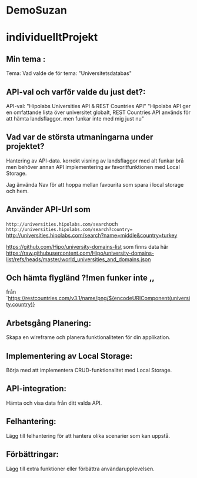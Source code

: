 # DemoSuzan
# individuelltProjekt
## Min tema :
Tema: Vad valde de för tema: "Universitetsdatabas"
## API-val och varför valde du just det?:
API-val:  "Hipolabs Universities API & REST Countries API"
"Hipolabs API ger en omfattande lista över universitet globalt,
REST Countries API används för att hämta landsflaggor. men funkar inte med mig just nu"
## Vad var de största utmaningarna under projektet? 
Hantering av API-data.
korrekt visning av landsflaggor med alt funkar brå men behöver annan API 
implementering av favoritfunktionen med Local Storage.

 Jag änvända Nav för att hoppa mellan favourita som spara i local storage och hem.
 
## Använder API-Url som
`http://universities.hipolabs.com/search`och `http://universities.hipolabs.com/search?country=`
http://universities.hipolabs.com/search?name=middle&country=turkey

https://github.com/Hipo/university-domains-list som finns data här 
https://raw.githubusercontent.com/Hipo/university-domains-list/refs/heads/master/world_universities_and_domains.json

## Och hämta flygländ ?!men funker inte ,,
från `https://restcountries.com/v3.1/name/png/${encodeURIComponent(university.country)}

## Arbetsgång Planering:
 Skapa en wireframe och planera funktionaliteten för din applikation. 
 ## Implementering av Local Storage:
 Börja med att implementera CRUD-funktionalitet med Local Storage.
## API-integration:
 Hämta och visa data från ditt valda API.
## Felhantering:
 Lägg till felhantering för att hantera olika scenarier som kan uppstå. 
## Förbättringar:
 Lägg till extra funktioner eller förbättra användarupplevelsen.
